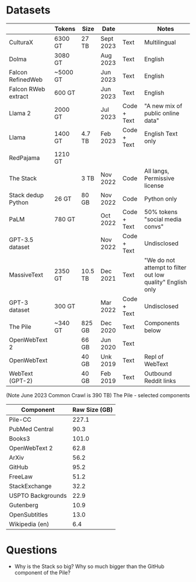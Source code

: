 
# Datasets

|                     | Tokens   | Size | Date | | Notes                                     |
|---------------------|----------|----|-|-|-------------------------------------------|
| CulturaX            | 6300 GT  | 27 TB | Sept 2023 | Text | Multilingual                              |
| Dolma               | 3080 GT  |    | Aug 2023 | Text | English                                   |
| Falcon RefinedWeb   | ~5000 GT |    | Jun 2023 | Text | English                                   |  
| Falcon RWeb extract | 600 GT   |    | Jun 2023 | Text | English                                   |
| Llama 2             | 2000 GT  |    | Jul 2023 | Code + Text | "A new mix of public online data"         | 
| Llama               | 1400 GT  | 4.7 TB | Feb 2023 | Code + Text | English Text only                         |
| RedPajama           | 1210 GT  |    | | |                                           | 
| The Stack           |          | 3 TB | Nov 2022 | Code | All langs, Permissive license             |
| Stack dedup Python  | 26 GT    | 80 GB | Nov 2022 | Code | Python only                               |
| PaLM                | 780 GT   |    | Oct 2022 | Code + Text | 50% tokens "social media convs"           |
| GPT-3.5 dataset     |          |    | Nov 2022 | Code + Text | Undisclosed                               |
| MassiveText         | 2350 GT  | 10.5 TB | Dec 2021 | Text | "We do not attempt to filter out low quality" English only |
| GPT-3 dataset       | 300 GT   |    | Mar 2022 | Code + Text | Undisclosed                               | 
| The Pile            | ~340 GT  | 825 GB | Dec 2020 | Text | Components below                          |
| OpenWebText 2       |          | 66 GB | Jun 2020 | Text |                                           | |  
| OpenWebText         |          | 40 GB | Unk 2019 | Text | Repl of WebText                           | 
| WebText (GPT-2)     |          | 40 GB | Feb 2019 | Text | Outbound Reddit links                     |

(Note June 2023 Common Crawl is 390 TB)
The Pile - selected components

| Component | Raw Size (GB) |
| --- |---------------|
| Pile-CC | 227.1         |
| PubMed Central | 90.3          |
| Books3 | 101.0         |
| OpenWebText 2 | 62.8          |
| ArXiv | 56.2          |
| GitHub | 95.2          |
| FreeLaw | 51.2          |
| StackExchange | 32.2          |
| USPTO Backgrounds | 22.9          |
| Gutenberg | 10.9          |
| OpenSubtitles | 13.0          |
| Wikipedia (en) | 6.4           |

# Questions

* Why is the Stack so big? Why so much bigger than the GitHub component of the Pile?


